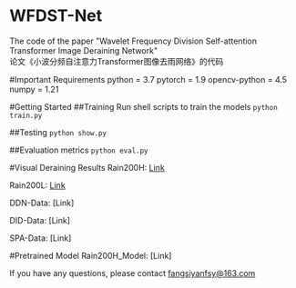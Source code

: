 # WFDST-Net
The code of the paper "Wavelet Frequency Division Self-attention Transformer Image Deraining Network"<br>
论文《小波分频自注意力Transformer图像去雨网络》的代码

#Important Requirements
python = 3.7
pytorch = 1.9
opencv-python = 4.5
numpy = 1.21

#Getting Started
##Training
Run shell scripts to train the models
`python train.py`

##Testing
`python show.py`

##Evaluation metrics
`python eval.py`

#Visual Deraining Results
Rain200H: [Link](https://pan.baidu.com/s/1SIJtC0uyrrHF9cUj6GnjQQ?pwd=1314)

Rain200L: [Link](https://pan.baidu.com/s/1ZD2G1_NuSRMVadQn3F1tRA?pwd=1314)

DDN-Data: [Link]

DID-Data: [Link]

SPA-Data: [Link]

#Pretrained Model
Rain200H_Model: [Link]

If you have any questions, please contact fangsiyanfsy@163.com

